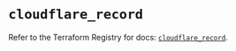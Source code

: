 # `cloudflare_record`

Refer to the Terraform Registry for docs: [`cloudflare_record`](https://registry.terraform.io/providers/cloudflare/cloudflare/4.26.0/docs/resources/record).
